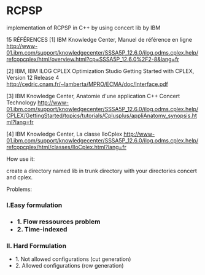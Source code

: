 # RCPSP
implementation of RCPSP in C++ by using concert lib by IBM


15 RÉFÉRENCES
[1] IBM Knowledge Center, Manuel de référence en ligne
http://www-01.ibm.com/support/knowledgecenter/SSSA5P_12.6.0/ilog.odms.cplex.help/refcppcplex/html/overview.html?cp=SSSA5P_12.6.0%2F2-8&lang=fr

[2] IBM, IBM ILOG CPLEX Optimization Studio Getting Started with CPLEX, Version 12 Release 4 http://cedric.cnam.fr/~lamberta/MPRO/ECMA/doc/Interface.pdf

[3] IBM Knowledge Center, Anatomie d'une application C++ Concert Technology
http://www-01.ibm.com/support/knowledgecenter/SSSA5P_12.6.0/ilog.odms.cplex.help/CPLEX/GettingStarted/topics/tutorials/Cplusplus/appliAnatomy_synopsis.html?lang=fr

[4] IBM Knowledge Center, La classe IloCplex
http://www-01.ibm.com/support/knowledgecenter/SSSA5P_12.6.0/ilog.odms.cplex.help/refcppcplex/html/classes/IloCplex.html?lang=fr


How use it:

create a directory named lib in trunk directory with your directories concert and cplex.

Problems:

<h3>I.Easy formulation<h3>
<ul>
<li>1. Flow ressources problem</li>
<li>2. Time-indexed</li>
</ul>


<h3>II. Hard Formulation</h3> 
<ul>
<li>1. Not allowed configurations (cut generation)</li>
<li>2. Allowed configurations (row generation)</li>
</ul>
